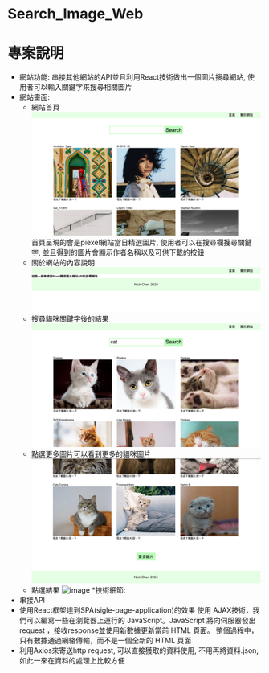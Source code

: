 # Search_Image_Web

# 專案說明
* 網站功能: 串接其他網站的API並且利用React技術做出一個圖片搜尋網站, 使用者可以輸入關鍵字來搜尋相關圖片
* 網站畫面:
  * 網站首頁
      ![image](https://github.com/nickchen111/Search_Image_Web/blob/main/img/%E7%B6%B2%E7%AB%99%E9%A6%96%E9%A0%81.png)
      首頁呈現的會是piexel網站當日精選圖片, 使用者可以在搜尋欄搜尋關鍵字, 並且得到的圖片會顯示作者名稱以及可供下載的按鈕
  * 關於網站的內容說明
      ![image](https://github.com/nickchen111/Search_Image_Web/blob/main/img/%E9%97%9C%E6%96%BC%E7%B6%B2%E7%AB%99.png)
  * 搜尋貓咪關鍵字後的結果
      ![image](https://github.com/nickchen111/Search_Image_Web/blob/main/img/%E6%90%9C%E5%B0%8B%E8%B2%93%E5%92%AA.png)
  * 點選更多圖片可以看到更多的貓咪圖片
      ![image](https://github.com/nickchen111/Search_Image_Web/blob/main/img/%E6%9B%B4%E5%A4%9A%E5%9C%96%E7%89%871.png)
  * 點選結果
      ![image](https://github.com/nickchen111/Search_Image_Web/blob/main/img/%E6%9B%B4%E5%A4%9A%E5%9C%96%E7%89%872.png)
*技術細節:
 * 串接API
 * 使用React框架達到SPA(sigle-page-application)的效果 使用 AJAX技術，我們可以編寫一些在瀏覽器上運行的 JavaScript。JavaScript 將向伺服器發出request ，接收response並使用新數據更新當前 HTML 頁面。 整個過程中， 只有數據通過網絡傳輸，而不是一個全新的 HTML 頁面
 * 利用Axios來寄送http request, 可以直接獲取的資料使用, 不用再將資料.json, 如此一來在資料的處理上比較方便

